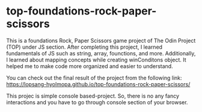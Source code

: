 # top-foundations-rock-paper-scissors

This is a foundations Rock, Paper Scissors game project of The Odin Project (TOP) under JS section. After completing this project, I learned fundamentals of JS such as string, array, founctions, and more. Additionally, I learned about mapping concepts while creating winConditons object. It helped me to make code more organized and easier to understand.

You can check out the final result of the project from the following link: https://lopsang-hyolmopa.github.io/top-foundations-rock-paper-scissors/

This projec is simple console based-project. So, there is no any fancy interactions and you have to go through console section of your browser.